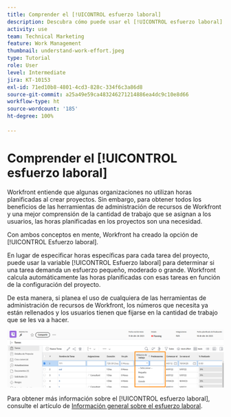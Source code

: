 ```yaml
---
title: Comprender el [!UICONTROL esfuerzo laboral]
description: Descubra cómo puede usar el [!UICONTROL esfuerzo laboral] para obtener una estimación rápida de las horas planificadas en la cronología del proyecto.
activity: use
team: Technical Marketing
feature: Work Management
thumbnail: understand-work-effort.jpeg
type: Tutorial
role: User
level: Intermediate
jira: KT-10153
exl-id: 71ed10b8-4801-4cd3-828c-334f6c3a86d8
source-git-commit: a25a49e59ca483246271214886ea4dc9c10e8d66
workflow-type: ht
source-wordcount: '185'
ht-degree: 100%

---
```


# Comprender el [!UICONTROL esfuerzo laboral]

Workfront entiende que algunas organizaciones no utilizan horas planificadas al crear proyectos. Sin embargo, para obtener todos los beneficios de las herramientas de administración de recursos de Workfront y una mejor comprensión de la cantidad de trabajo que se asignan a los usuarios, las horas planificadas en los proyectos son una necesidad.

Con ambos conceptos en mente, Workfront ha creado la opción de [!UICONTROL Esfuerzo laboral].

En lugar de especificar horas específicas para cada tarea del proyecto, puede usar la variable [!UICONTROL Esfuerzo laboral] para determinar si una tarea demanda un esfuerzo pequeño, moderado o grande. Workfront calcula automáticamente las horas planificadas con esas tareas en función de la configuración del proyecto.

De esta manera, si planea el uso de cualquiera de las herramientas de administración de recursos de Workfront, los números que necesita ya están rellenados y los usuarios tienen que fijarse en la cantidad de trabajo que se les va a hacer.

![Lista de tareas del proyecto con la columna [!UICONTROL Esfuerzo laboral] ](assets/planner-fund-work-effort.png)

Para obtener más información sobre el [!UICONTROL esfuerzo laboral], consulte el artículo de [Información general sobre el esfuerzo laboral](https://experienceleague.adobe.com/docs/workfront/using/manage-work/tasks/task-information/work-effort.html?lang=es).
